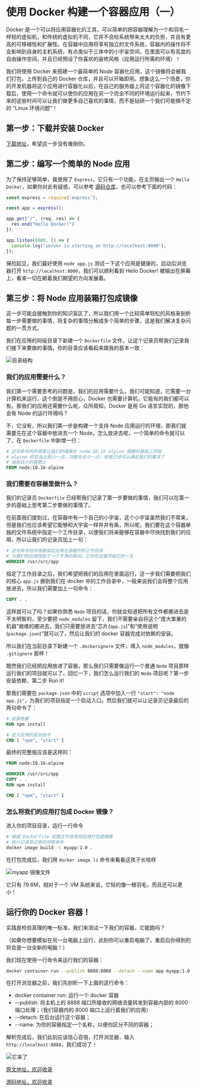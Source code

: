 # 使用 Docker 构建一个容器应用（一）

Docker 是一个可以将应用容器化的工具，可以简单的把容器理解为一个和羽毛一样轻的虚拟机，和传统的虚拟机不同，它并不会给系统带来太大的负担，并且有更高的可移植性和扩展性。在容器中应用将享有独立的文件系统，容器内的操作将不会影响到自身的主机系统，有点类似于三体中的小宇宙空间，在里面可以有高度的自由操作空间，并且已经预设了你喜欢的装修风格（应用运行所需的环境）！

我们将使用 Docker 来搭建一个最简单的 Node 容器化应用，这个镜像将会被我们打包，上传到自己的 Docker 仓库，并且可以开箱即用。想象这么一个场景，你的开发机器将这个应用进行容器化以后，在自己的服务器上将这个容器化的镜像下载后，使用一个命令就可以使你的应用在另一个完全不同的环境运行起来，节约下来的这些时间可以让我们做更多自己喜欢的事情，而不是钻研一个我们可能搞不定的 “Linux 环境问题”！

## 第一步：下载并安装 Docker

[下载地址](https://hub.docker.com/?overlay=onboarding)，希望这一步没有难倒你。

## 第二步：编写一个简单的 Node 应用

为了保持足够简单，我使用了 `Express`，它只有一个功能，在主页输出一个 `Hello Docker`，如果你对此有疑惑，可以参考 [源码仓库](https://github.com/a1029563229/Blogs/tree/master/Introduction/docker/docker/image)，也可以参考下面的代码：

```js
const express = require('express');

const app = express();

app.get("/", (req, res) => {
  res.end("Hello Docker!")
});

app.listen(8000, () => {
  console.log("server is starting in http://localhost:8000");
});
```

保险起见，我们最好使用 `node app.js` 测试一下这个应用是健康的，启动后浏览器打开 `http://localhost:8000`，我们可以顺利看到 Hello Docker! 被输出在屏幕上，看来一切在朝着我们期望的方向发展着。

## 第三步：将 Node 应用装箱打包成镜像

这一步可能会接触到你的知识盲区了，所以我们用一个比较简单轻松的风格来剖析每一步需要做的事情，将复杂的事情分解成多个简单的步骤，这是我们解决复杂问题的一贯方式。

我们在应用的同级目录下新建一个 `Dockerfile` 文件，让这个记录员帮我们记录我们接下来要做的事情。你的目录应该看起来跟我的基本一致：

![目录结构](http://shadows-mall.oss-cn-shenzhen.aliyuncs.com/images/blogs/other/Jietu20191126-183738@2x.png)

### 我们的应用需要什么？

我们第一个需要思考的问题是，我们的应用需要什么，我们可能知道，它需要一台计算机来运行，这个倒是不用担心，Docker 也需要计算机，它能有的我们都可以有。那我们的应用还需要什么呢，众所周知，Docker 是用 Go 语言实现的，那他会有 Node 的运行环境吗？

不，它没有，所以我们第一步是构建一个支持 Node 应用运行的环境，那我们就需要先在这个容器中放进去一个 Node，怎么放进去呢，一个简单的命令就可以了，在 `Dockerfile` 中新增一行：

```dockerfile
# 这句命令的作用是让我们的镜像在 node:10.16-alpine 镜像的基础上开始
# alpine 的包会比较小一点，功能也会少一点，但是已经可以满足我们的需求了
# 站在巨人的肩膀上
FROM node:10.16-alpine
```

### 我们需要在容器里做什么？

我们的记录员 `Dockerfile` 已经帮我们记录了第一步要做的事情，我们可以在第一步的基础上思考第二步要做的事情了。

在前面我们提到过，在容器中有一个自己的小宇宙，这个小宇宙虽然我们不常来，但是我们也应该希望它能够和大宇宙一样井井有条，所以呢，我们要在这个容器单独的文件系统中指定一个工作目录，以便我们将来能够在容器中尽快找到我们的应用，所以让我们的记录员加上一句：

```dockerfile
# 这句命令的作用是指定应用在容器中的工作目录
# 为我们的应用找到了一个干净的房间，它将在这里开始它的一生
WORKDIR /usr/src/app
```

指定了工作目录之后，我们希望把我们的应用在里面运行，这一步我们需要把我们的核心 `app.js` 挪到我们在 docker 中的工作目录中，一般来说我们会将整个应用放进去，所以我们需要加上一句命令：

```dockerfile
COPY . .
```

这样就可以了吗？如果你熟悉 `Node` 项目的话，你就会知道把所有文件都挪进去是不太明智的，至少要把 `node_modules` 留下，我们不需要亲自将这个“庞大笨重的机器”艰难的挪进去，我们只需要放进去“芯片(`app.js`)”和“使用说明(`package.json`)”就可以了，然后让我们的 docker 容器完成对依赖的安装。

所以我们在当前目录下新建一个 `.dockerignore` 文件，填入 `node_modules`，就像 `.gitignore` 那样！

既然我们已经把应用放进了容器，那么我们只需要像运行一个普通 `Node` 项目那样运行我们的项目就可以了，回忆一下，我们怎么运行我们的 `Node` 项目呢？第一步安装依赖，第二步 Run it!

那我们需要在 `package.json` 中的 `script` 选项中加入一行 `"start": "node app.js"`，为我们的项目指定一个启动入口。然后我们就可以让记录员记录最后的两句命令了：

```dockerfile
# 安装依赖
RUN npm install

# 定义应用的启动指令
CMD [ "npm", "start" ]
```

最终的完整版应该是这样的：

```dockerfile
FROM node:10.16-alpine

WORKDIR /usr/src/app
COPY . .
RUN npm install

CMD [ "npm", "start" ]
```

### 怎么将我们的应用打包成 Docker 镜像？

进入你的项目目录，运行一行命令

```bash
# 根据 Dockerfile 配置文件信息将应用打包成镜像
# 执行记录员记录的所有命令
docker image build -t myapp:1.0 .
```

在打包完成后，我们用 `docker image ls` 命令来看看这孩子长啥样

![myapp 镜像文件](http://shadows-mall.oss-cn-shenzhen.aliyuncs.com/images/blogs/other/Jietu20191213-095021@2x.png)

它只有 79.6M，相对于一个 VM 系统来说，它轻的像一根羽毛，而且还可以更小！

## 运行你的 Docker 容器！

实践是检验真理的唯一标准，我们来测试一下我们的容器，它能跑吗？

（如果你想要模拟在另一台电脑上运行，此刻你可以重启电脑了，重启后你得到的将会是一台全新的电脑！）

我们现在使用一行命令来运行我们的容器：

```bash
docker container run --publish 8888:8000 --detach --name app myapp:1.0
```

在打开浏览器之前，我们先剖析一下上面的这行命令：
- docker container run: 运行一个 docker 容器
- --publish: 将主机上的 8888 端口所接收的网络流量转发到容器内部的 8000 端口处理；（我们容器内的 8000 端口上运行着我们的应用）
- --detach: 在后台运行这个容器；
- --name: 为你的容器指定一个名称，以便你区分不同的容器；

解析完成后，我们此刻应该信心百倍，打开浏览器，输入 `http://localhost:8888`，我们成功了！

![它来了](http://shadows-mall.oss-cn-shenzhen.aliyuncs.com/images/blogs/other/Jietu20191127-102039.png)

[原文地址，欢迎收录](https://github.com/a1029563229/Blogs/tree/master/Introduction/docker/image)

[源码地址，欢迎收录](https://github.com/a1029563229/Blogs/tree/master/Introduction/docker/image)
